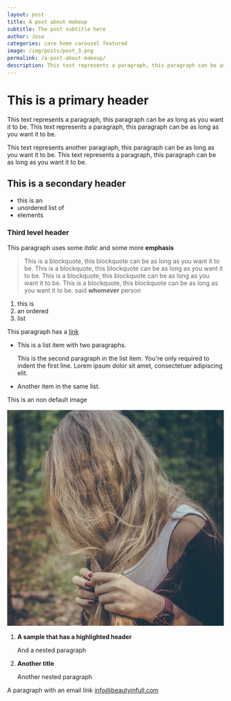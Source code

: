 ```yaml
---
layout: post
title: A post about makeup
subtitle: The post subtitle here
author: Jose
categories: care home carousel featured
image: /img/posts/post_3.png
permalink: /a-post-about-makeup/
description: This text represents a paragraph, this paragraph can be as...
---
```


# This is a primary header

This text represents a paragraph, this paragraph can be as long as you want it
to be. This text represents a paragraph, this paragraph can be as long as you
want it to be.

This text represents another paragraph, this paragraph can be as long as you
want it to be. This text represents a paragraph, this paragraph can be as long
as you want it to be.

## This is a secondary header

- this is an
- unordered list of
- elements

### Third level header

This paragraph uses some *italic* and some more **emphasis**

> This is a blockquote, this blockquote can be as long as you want it to be.
> This is a blockquote, this blockquote can be as long as you want it to be.
> This is a blockquote, this blockquote can be as long as you want it to be.
> This is a blockquote, this blockquote can be as long as you want it to be.
> <span class="quote">said **whomever** person</span>

1. this is
1. an ordered
1. list

This paragraph has a [link](http://www.beautyinfull.com/)

* This is a list item with two paragraphs.

    This is the second paragraph in the list item. You're
only required to indent the first line. Lorem ipsum dolor
sit amet, consectetuer adipiscing elit.

* Another item in the same list.

This is an non default image

![Pretty Picture](/img/posts/post_1.png)

1. **A sample that has a highlighted header**

    And a nested paragraph

1. **Another title**

    Another nested paragraph

A paragraph with an email link <info@beautyinfull.com>
